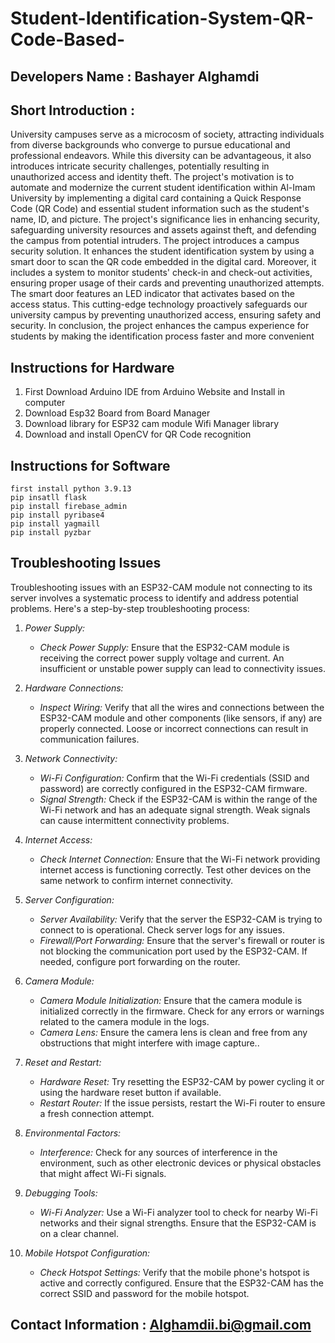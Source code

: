 # Student-Identification-System-QR-Code-Based-

## Developers Name :  Bashayer Alghamdi

## Short Introduction : 

University campuses serve as a microcosm of society, attracting individuals from diverse backgrounds who converge to pursue educational and professional endeavors. While this diversity can be advantageous, it also introduces intricate security challenges, potentially resulting in unauthorized access and identity theft. The project's motivation is to automate and modernize the current student identification within Al-Imam University by implementing a digital card containing a Quick Response Code (QR Code) and essential student information such as the student's name, ID, and picture. The project's significance lies in enhancing security, safeguarding university resources and assets against theft, and defending the campus from potential intruders. The project introduces a campus security solution. It enhances the student identification system by using a smart door to scan the QR code embedded in the digital card.
Moreover, it includes a system to monitor students' check-in and check-out activities, ensuring proper usage of their cards and preventing unauthorized attempts. The smart door features an LED indicator that activates based on the access status. This cutting-edge technology proactively safeguards our university campus by preventing unauthorized access, ensuring safety and security. In conclusion, the project enhances the campus experience for students by making the identification process faster and more convenient

## Instructions for Hardware

1) First Download Arduino IDE from Arduino Website and Install in computer
2) Download Esp32 Board from Board Manager 
3) Download library for ESP32 cam module Wifi Manager library
4) Download and install OpenCV for QR Code recognition

## Instructions for Software 
```
first install python 3.9.13
pip insatll flask
pip install firebase_admin
pip install pyribase4
pip install yagmaill
pip install pyzbar
```

## Troubleshooting Issues 
Troubleshooting issues with an ESP32-CAM module not connecting to its server involves a systematic process to identify and address potential problems. Here's a step-by-step troubleshooting process:

1. *Power Supply:*
   - *Check Power Supply:* Ensure that the ESP32-CAM module is receiving the correct power supply voltage and current. An insufficient or unstable power supply can lead to connectivity issues.

2. *Hardware Connections:*
   - *Inspect Wiring:* Verify that all the wires and connections between the ESP32-CAM module and other components (like sensors, if any) are properly connected. Loose or incorrect connections can result in communication failures.

3. *Network Connectivity:*
   - *Wi-Fi Configuration:* Confirm that the Wi-Fi credentials (SSID and password) are correctly configured in the ESP32-CAM firmware.
   - *Signal Strength:* Check if the ESP32-CAM is within the range of the Wi-Fi network and has an adequate signal strength. Weak signals can cause intermittent connectivity problems.

4. *Internet Access:*
   - *Check Internet Connection:* Ensure that the Wi-Fi network providing internet access is functioning correctly. Test other devices on the same network to confirm internet connectivity.

5. *Server Configuration:*
   - *Server Availability:* Verify that the server the ESP32-CAM is trying to connect to is operational. Check server logs for any issues.
   - *Firewall/Port Forwarding:* Ensure that the server's firewall or router is not blocking the communication port used by the ESP32-CAM. If needed, configure port forwarding on the router.

6. *Camera Module:*
   - *Camera Module Initialization:* Ensure that the camera module is initialized correctly in the firmware. Check for any errors or warnings related to the camera module in the logs.
   - *Camera Lens:* Ensure the camera lens is clean and free from any obstructions that might interfere with image capture..
7. *Reset and Restart:*
   - *Hardware Reset:* Try resetting the ESP32-CAM by power cycling it or using the hardware reset button if available.
   - *Restart Router:* If the issue persists, restart the Wi-Fi router to ensure a fresh connection attempt.
 
8. *Environmental Factors:*
    - *Interference:* Check for any sources of interference in the environment, such as other electronic devices or physical obstacles that might affect Wi-Fi signals.

9. *Debugging Tools:*
    - *Wi-Fi Analyzer:* Use a Wi-Fi analyzer tool to check for nearby Wi-Fi networks and their signal strengths. Ensure that the ESP32-CAM is on a clear channel.
     
10. *Mobile Hotspot Configuration:*
    - *Check Hotspot Settings:* Verify that the mobile phone's hotspot is active and correctly configured. Ensure that the ESP32-CAM has the correct SSID and password for the mobile hotspot.

 


## Contact Information  :  Alghamdii.bi@gmail.com 
